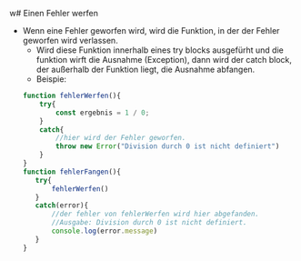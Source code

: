 w# Einen Fehler werfen
- Wenn eine Fehler geworfen wird, wird die Funktion, in der der Fehler geworfen wird verlassen.
	- Wird diese Funktion innerhalb eines try blocks ausgefürht und die funktion wirft die Ausnahme (Exception), dann wird der catch block, der außerhalb der Funktion liegt, die Ausnahme abfangen.
	- Beispie:
	 ```javascript
	 function fehlerWerfen(){
		 try{
			 const ergebnis = 1 / 0;
		 }
		 catch{
			 //hier wird der Fehler geworfen.
			 throw new Error("Division durch 0 ist nicht definiert")
		 }
	 }
	function fehlerFangen(){
		try{
			fehlerWerfen()
		}
		catch(error){
			//der fehler von fehlerWerfen wird hier abgefanden.
			//Ausgabe: Division durch 0 ist nicht definiert.
			console.log(error.message)
		}
	}
	```

